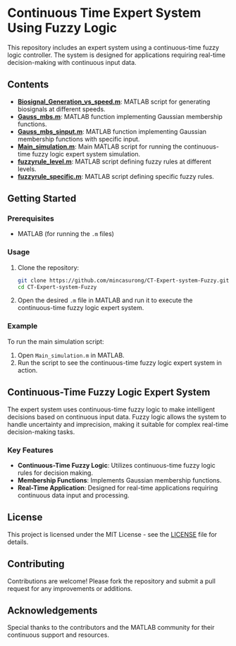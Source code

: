 # Continuous Time Expert System Using Fuzzy Logic

This repository includes an expert system using a continuous-time fuzzy logic controller. The system is designed for applications requiring real-time decision-making with continuous input data.

## Contents

- **[Biosignal_Generation_vs_speed.m](Biosignal_Generation_vs_speed.m)**: MATLAB script for generating biosignals at different speeds.
- **[Gauss_mbs.m](Gauss_mbs.m)**: MATLAB function implementing Gaussian membership functions.
- **[Gauss_mbs_sinput.m](Gauss_mbs_sinput.m)**: MATLAB function implementing Gaussian membership functions with specific input.
- **[Main_simulation.m](Main_simulation.m)**: Main MATLAB script for running the continuous-time fuzzy logic expert system simulation.
- **[fuzzyrule_level.m](fuzzyrule_level.m)**: MATLAB script defining fuzzy rules at different levels.
- **[fuzzyrule_specific.m](fuzzyrule_specific.m)**: MATLAB script defining specific fuzzy rules.

## Getting Started

### Prerequisites

- MATLAB (for running the `.m` files)

### Usage

1. Clone the repository:
    ```bash
    git clone https://github.com/mincasurong/CT-Expert-system-Fuzzy.git
    cd CT-Expert-system-Fuzzy
    ```

2. Open the desired `.m` file in MATLAB and run it to execute the continuous-time fuzzy logic expert system.

### Example

To run the main simulation script:
1. Open `Main_simulation.m` in MATLAB.
2. Run the script to see the continuous-time fuzzy logic expert system in action.

## Continuous-Time Fuzzy Logic Expert System

The expert system uses continuous-time fuzzy logic to make intelligent decisions based on continuous input data. Fuzzy logic allows the system to handle uncertainty and imprecision, making it suitable for complex real-time decision-making tasks.

### Key Features

- **Continuous-Time Fuzzy Logic**: Utilizes continuous-time fuzzy logic rules for decision making.
- **Membership Functions**: Implements Gaussian membership functions.
- **Real-Time Application**: Designed for real-time applications requiring continuous data input and processing.

## License

This project is licensed under the MIT License - see the [LICENSE](LICENSE) file for details.

## Contributing

Contributions are welcome! Please fork the repository and submit a pull request for any improvements or additions.

## Acknowledgements

Special thanks to the contributors and the MATLAB community for their continuous support and resources.
